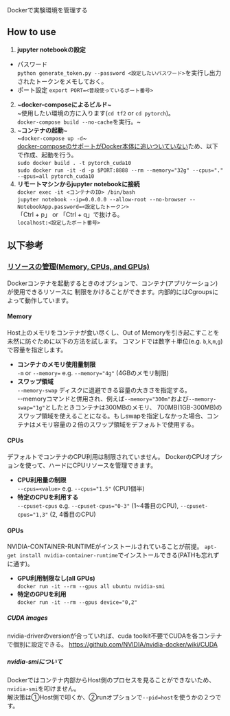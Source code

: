 Dockerで実験環境を管理する
## How to use
1. **jupyter notebookの設定** 
* パスワード  
`python generate_token.py --password <設定したいパスワード>`を実行し出力されたトークンをメモしておく。
* ポート設定
`export PORT=<普段使っているポート番号>`  
2. ~**docker-composeによるビルド**~  
~使用したい環境の方に入ります(`cd tf2` or `cd pytorch`)。  
`docker-compose build --no-cache`を実行。~
3. ~**コンテナの起動**~  
~`docker-compose up -d`~  
[docker-composeのサポートがDocker本体に追いついていない](https://forums.docker.com/t/how-to-use-gpus-option-with-docker-compose/78558)ため、以下で作成、起動を行う。  
`sudo docker build . -t pytorch_cuda10`  
`sudo docker run -it -d -p $PORT:8888 --rm --memory="32g" --cpus="." --gpus=all pytorch_cuda10 `
4. **リモートマシンからjupyter notebookに接続**  
`docker exec -it <コンテナのID> /bin/bash`  
`jupyter notebook --ip=0.0.0.0 --allow-root --no-browser --NotebookApp.password=<設定したトークン>`  
「Ctrl + p」 or 「Ctrl + q」で抜ける。  
`localhost:<設定したポート番号>`
  
## 以下参考
### [リソースの管理(Memory, CPUs, and GPUs)](https://docs.docker.com/config/containers/resource_constraints/)
Dockerコンテナを起動するときのオプションで、コンテナ(アプリケーション)が使用できるリソースに
制限をかけることができます。内部的にはCgroupsによって動作しています。
#### Memory
Host上のメモリをコンテナが食い尽くし、Out of Memoryを引き起こすことを未然に防ぐために以下の方法を試します。
コマンドでは数字＋単位(e.g. `b`,`k`,`m`,`g`)で容量を指定します。

* **コンテナのメモリ使用量制限**  
`-m` or `--memory=` e.g. `--memory="4g"` (4GBのメモリ制限)
* **スワップ領域**  
`--memory-swap`
ディスクに退避できる容量の大きさを指定する。  
--memoryコマンドと併用され、例えば`--memory="300m"`および`--memory-swap="1g"`としたときコンテナは300MBのメモリ、
700MB(1GB-300MB)のスワップ領域を使えることになる。もしswapを指定しなかった場合、コンテナはメモリ容量の２倍のスワップ領域をデフォルトで使用する。

#### CPUs
デフォルトでコンテナのCPU利用は制限されていません。
DockerのCPUオプションを使って、ハードにCPUリソースを管理できます。
* **CPU利用量の制限**  
`--cpus=<value>` e.g. `--cpus="1.5"` (CPU1個半)
* **特定のCPUを利用する**  
`--cpuset-cpus` e.g. `--cpuset-cpus="0-3"` (1~4番目のCPU), `--cpuset-cpus="1,3"` (2, 4番目のCPU)

#### GPUs
NVIDIA-CONTAINER-RUNTIMEがインストールされていることが前提。
`apt-get install nvidia-container-runtime`でインストールできる(PATHも忘れずに通す)。
* **GPU利用制限なし(all GPUs)**  
`docker run -it --rm --gpus all ubuntu nvidia-smi`
* **特定のGPUを利用**  
`docker run -it --rm --gpus device="0,2"`
##### CUDA images
nvidia-driverのversionが合っていれば、cuda toolkit不要でCUDAを各コンテナで個別に設定できる。
https://github.com/NVIDIA/nvidia-docker/wiki/CUDA
##### nvidia-smiについて
Dockerではコンテナ内部からHost側のプロセスを見ることができないため、`nvidia-smi`を叩けません。  
解決策は①Host側で叩くか、②runオプションで`--pid=host`を使うかの２つです。 
